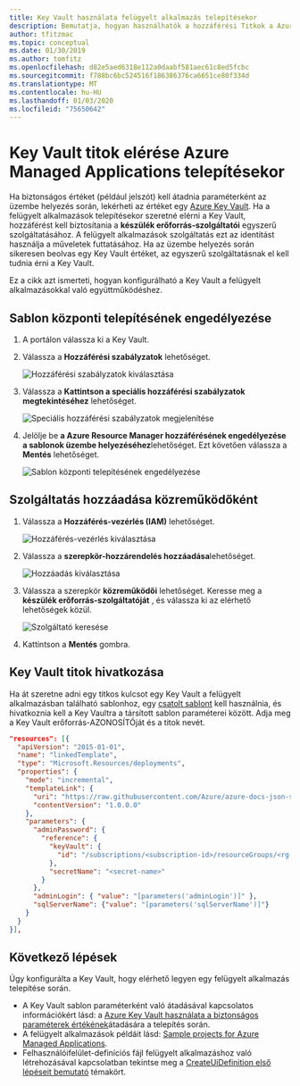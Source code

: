 ```yaml
---
title: Key Vault használata felügyelt alkalmazás telepítésekor
description: Bemutatja, hogyan használhatók a hozzáférési Titkok a Azure Key Vault a felügyelt alkalmazások telepítésekor
author: tfitzmac
ms.topic: conceptual
ms.date: 01/30/2019
ms.author: tomfitz
ms.openlocfilehash: d82e5aed6318e112a0daabf581aec61c8ed5fcbc
ms.sourcegitcommit: f788bc6bc524516f186386376ca6651ce80f334d
ms.translationtype: MT
ms.contentlocale: hu-HU
ms.lasthandoff: 01/03/2020
ms.locfileid: "75650642"
---
```

# <a name="access-key-vault-secret-when-deploying-azure-managed-applications"></a>Key Vault titok elérése Azure Managed Applications telepítésekor

Ha biztonságos értéket (például jelszót) kell átadnia paraméterként az üzembe helyezés során, lekérheti az értéket egy [Azure Key Vault](../../key-vault/key-vault-overview.md). Ha a felügyelt alkalmazások telepítésekor szeretné elérni a Key Vault, hozzáférést kell biztosítania a **készülék erőforrás-szolgáltatói** egyszerű szolgáltatásához. A felügyelt alkalmazások szolgáltatás ezt az identitást használja a műveletek futtatásához. Ha az üzembe helyezés során sikeresen beolvas egy Key Vault értéket, az egyszerű szolgáltatásnak el kell tudnia érni a Key Vault.

Ez a cikk azt ismerteti, hogyan konfigurálható a Key Vault a felügyelt alkalmazásokkal való együttműködéshez.

## <a name="enable-template-deployment"></a>Sablon központi telepítésének engedélyezése

1. A portálon válassza ki a Key Vault.

1. Válassza a **Hozzáférési szabályzatok** lehetőséget.   

   ![Hozzáférési szabályzatok kiválasztása](./media/key-vault-access/select-access-policies.png)

1. Válassza a **Kattintson a speciális hozzáférési szabályzatok megtekintéséhez** lehetőséget.

   ![Speciális hozzáférési szabályzatok megjelenítése](./media/key-vault-access/advanced.png)

1. Jelölje be **a Azure Resource Manager hozzáférésének engedélyezése a sablonok üzembe helyezéséhez**lehetőséget. Ezt követően válassza a **Mentés** lehetőséget.

   ![Sablon központi telepítésének engedélyezése](./media/key-vault-access/enable-template.png)

## <a name="add-service-as-contributor"></a>Szolgáltatás hozzáadása közreműködőként

1. Válassza a **Hozzáférés-vezérlés (IAM)** lehetőséget.

   ![Hozzáférés-vezérlés kiválasztása](./media/key-vault-access/access-control.png)

1. Válassza a **szerepkör-hozzárendelés hozzáadása**lehetőséget.

   ![Hozzáadás kiválasztása](./media/key-vault-access/add-access-control.png)

1. Válassza a szerepkör **közreműködői** lehetőséget. Keresse meg a **készülék erőforrás-szolgáltatóját** , és válassza ki az elérhető lehetőségek közül.

   ![Szolgáltató keresése](./media/key-vault-access/search-provider.png)

1. Kattintson a **Mentés** gombra.

## <a name="reference-key-vault-secret"></a>Key Vault titok hivatkozása

Ha át szeretne adni egy titkos kulcsot egy Key Vault a felügyelt alkalmazásban található sablonhoz, egy [csatolt sablont](../templates/linked-templates.md) kell használnia, és hivatkoznia kell a Key Vaultra a társított sablon paraméterei között. Adja meg a Key Vault erőforrás-AZONOSÍTÓját és a titok nevét.

```json
"resources": [{
  "apiVersion": "2015-01-01",
  "name": "linkedTemplate",
  "type": "Microsoft.Resources/deployments",
  "properties": {
    "mode": "incremental",
    "templateLink": {
      "uri": "https://raw.githubusercontent.com/Azure/azure-docs-json-samples/master/azure-resource-manager/keyvaultparameter/sqlserver.json",
      "contentVersion": "1.0.0.0"
    },
    "parameters": {
      "adminPassword": {
        "reference": {
          "keyVault": {
            "id": "/subscriptions/<subscription-id>/resourceGroups/<rg-name>/providers/Microsoft.KeyVault/vaults/<key-vault-name>"
          },
          "secretName": "<secret-name>"
        }
      },
      "adminLogin": { "value": "[parameters('adminLogin')]" },
      "sqlServerName": {"value": "[parameters('sqlServerName')]"}
    }
  }
}],
```

## <a name="next-steps"></a>Következő lépések

Úgy konfigurálta a Key Vault, hogy elérhető legyen egy felügyelt alkalmazás telepítése során.

* A Key Vault sablon paraméterként való átadásával kapcsolatos információkért lásd: a [Azure Key Vault használata a biztonságos paraméterek értékének](../templates/key-vault-parameter.md)átadására a telepítés során.
* A felügyelt alkalmazások példáit lásd: [Sample projects for Azure Managed Applications](sample-projects.md).
* Felhasználóifelület-definíciós fájl felügyelt alkalmazáshoz való létrehozásával kapcsolatban tekintse meg a [CreateUiDefinition első lépéseit bemutató](create-uidefinition-overview.md) témakört.
